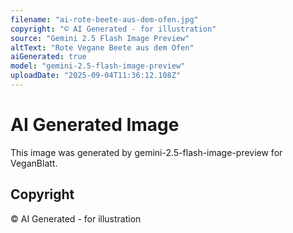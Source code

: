 ```yaml
---
filename: "ai-rote-beete-aus-dem-ofen.jpg"
copyright: "© AI Generated - for illustration"
source: "Gemini 2.5 Flash Image Preview"
altText: "Rote Vegane Beete aus dem Ofen"
aiGenerated: true
model: "gemini-2.5-flash-image-preview"
uploadDate: "2025-09-04T11:36:12.108Z"
---
```


# AI Generated Image

This image was generated by gemini-2.5-flash-image-preview for VeganBlatt.

## Copyright
© AI Generated - for illustration
